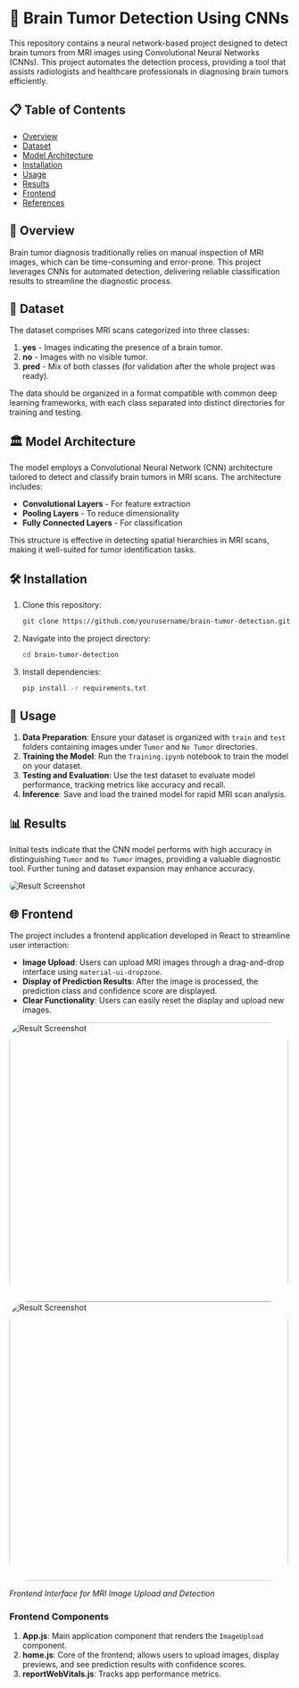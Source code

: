 
# 🧠 Brain Tumor Detection Using CNNs

This repository contains a neural network-based project designed to detect brain tumors from MRI images using Convolutional Neural Networks (CNNs). This project automates the detection process, providing a tool that assists radiologists and healthcare professionals in diagnosing brain tumors efficiently.

## 📋 Table of Contents
- [Overview](#overview)
- [Dataset](#dataset)
- [Model Architecture](#model-architecture)
- [Installation](#installation)
- [Usage](#usage)
- [Results](#results)
- [Frontend](#frontend)
- [References](#references)

## 🧐 Overview
Brain tumor diagnosis traditionally relies on manual inspection of MRI images, which can be time-consuming and error-prone. This project leverages CNNs for automated detection, delivering reliable classification results to streamline the diagnostic process.

## 📂 Dataset
The dataset comprises MRI scans categorized into three classes:
1. **yes** - Images indicating the presence of a brain tumor.
2. **no** - Images with no visible tumor.
3. **pred** - Mix of both classes (for validation after the whole project was ready). 

The data should be organized in a format compatible with common deep learning frameworks, with each class separated into distinct directories for training and testing.

## 🏛 Model Architecture
The model employs a Convolutional Neural Network (CNN) architecture tailored to detect and classify brain tumors in MRI scans. The architecture includes:
- **Convolutional Layers** - For feature extraction
- **Pooling Layers** - To reduce dimensionality
- **Fully Connected Layers** - For classification

This structure is effective in detecting spatial hierarchies in MRI scans, making it well-suited for tumor identification tasks.

## 🛠 Installation
1. Clone this repository:
   ```bash
   git clone https://github.com/yourusername/brain-tumor-detection.git
   ```
2. Navigate into the project directory:
   ```bash
   cd brain-tumor-detection
   ```
3. Install dependencies:
   ```bash
   pip install -r requirements.txt
   ```

## 🚀 Usage
1. **Data Preparation**: Ensure your dataset is organized with `train` and `test` folders containing images under `Tumor` and `No Tumor` directories.
2. **Training the Model**: Run the `Training.ipynb` notebook to train the model on your dataset.
3. **Testing and Evaluation**: Use the test dataset to evaluate model performance, tracking metrics like accuracy and recall.
4. **Inference**: Save and load the trained model for rapid MRI scan analysis.

## 📊 Results
Initial tests indicate that the CNN model performs with high accuracy in distinguishing `Tumor` and `No Tumor` images, providing a valuable diagnostic tool. Further tuning and dataset expansion may enhance accuracy.

<img src="https://github.com/user-attachments/assets/d6dda7bb-7297-437b-8b1f-92ee24686e30" alt="Result Screenshot" style="border-radius: 65px;">

## 🌐 Frontend
The project includes a frontend application developed in React to streamline user interaction:
- **Image Upload**: Users can upload MRI images through a drag-and-drop interface using `material-ui-dropzone`.
- **Display of Prediction Results**: After the image is processed, the prediction class and confidence score are displayed.
- **Clear Functionality**: Users can easily reset the display and upload new images.

  
 <img src="https://github.com/user-attachments/assets/d0a43d59-537a-4662-8ce1-bbac22865149" alt="Result Screenshot" width="500" style="border-radius: 35px;">
 <img src="https://github.com/user-attachments/assets/dc6eb399-7dfa-4669-b4bd-ff04526ba5ca" alt="Result Screenshot" width="500" style="border-radius: 35px;">


 *Frontend Interface for MRI Image Upload and Detection*

### Frontend Components
1. **App.js**: Main application component that renders the `ImageUpload` component.
2. **home.js**: Core of the frontend; allows users to upload images, display previews, and see prediction results with confidence scores.
3. **reportWebVitals.js**: Tracks app performance metrics.

